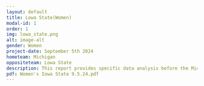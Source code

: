 ```yaml
---
layout: default
title: Lowa State(Women)
modal-id: 1
order: 1
img: lowa_state.png
alt: image-alt
gender: Women
project-date: September 5th 2024
hometeam: Michigan
oppositeteam: Lowa State 
description: This report provides specific data analysis before the Michigan women soccer team and Lowa State women soccer team.
pdf: Women's Iowa State 9.5.24.pdf
---
```

